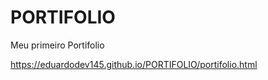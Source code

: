 # PORTIFOLIO
 Meu primeiro Portifolio

 <a href="https://eduardodev145.github.io/PORTIFOLIO/portifolio.html">https://eduardodev145.github.io/PORTIFOLIO/portifolio.html</a>
